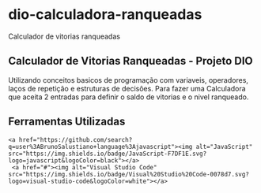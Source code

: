 # dio-calculadora-ranqueadas
Calculador de vitorias ranqueadas

## Calculador de Vitorias Ranqueadas - Projeto DIO

Utilizando conceitos basicos de programação com variaveis, operadores, laços de repetição e estruturas de decisôes. Para fazer uma Calculadora que aceita 2 entradas para definir o saldo de vitorias e o nivel ranqueado.

## Ferramentas Utilizadas
	<a href="https://github.com/search?q=user%3ABrunoSalustiano+language%3Ajavascript"><img alt="JavaScript" src="https://img.shields.io/badge/JavaScript-F7DF1E.svg?logo=javascript&logoColor=black"></a>
     <a href="#"><img alt="Visual Studio Code" src="https://img.shields.io/badge/Visual%20Studio%20Code-0078d7.svg?logo=visual-studio-code&logoColor=white"></a>
